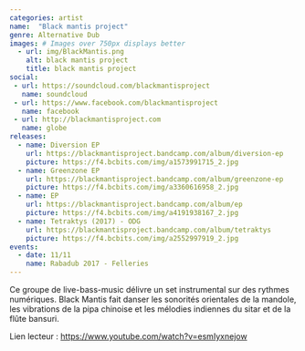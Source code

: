 ```yaml
---
categories: artist
name:  "Black mantis project"
genre: Alternative Dub
images: # Images over 750px displays better
  - url: img/BlackMantis.png
    alt: black mantis project
    title: black mantis project
social:
 - url: https://soundcloud.com/blackmantisproject
   name: soundcloud
 - url: https://www.facebook.com/blackmantisproject
   name: facebook
 - url: http://blackmantisproject.com
   name: globe
releases:
  - name: Diversion EP
    url: https://blackmantisproject.bandcamp.com/album/diversion-ep
    picture: https://f4.bcbits.com/img/a1573991715_2.jpg
  - name: Greenzone EP
    url: https://blackmantisproject.bandcamp.com/album/greenzone-ep
    picture: https://f4.bcbits.com/img/a3360616958_2.jpg
  - name: EP
    url: https://blackmantisproject.bandcamp.com/album/ep
    picture: https://f4.bcbits.com/img/a4191938167_2.jpg
  - name: Tetraktys (2017) - ODG
    url: https://blackmantisproject.bandcamp.com/album/tetraktys
    picture: https://f4.bcbits.com/img/a2552997919_2.jpg
events:
  - date: 11/11
    name: Rabadub 2017 - Felleries
---
```

Ce groupe de live-bass-music délivre un set instrumental sur des rythmes numériques. Black Mantis fait danser les sonorités orientales de la mandole, les vibrations de la pipa chinoise et les mélodies indiennes du sitar et de la flûte bansuri.

Lien lecteur : https://www.youtube.com/watch?v=esmIyxnejow
